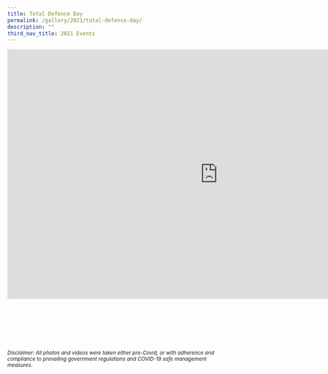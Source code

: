 ```yaml
---
title: Total Defence Day
permalink: /gallery/2021/total-defence-day/
description: ""
third_nav_title: 2021 Events
---
```

<iframe allowfullscreen="true" height="569" width="960" frameborder="0" src="https://docs.google.com/presentation/d/e/2PACX-1vRxxgHPMS8AwzyOP57Ausn10XIuXduvrcNj7mLCMhI59TaUY_gzCmnLdAAMG4fGZfrk_TF3bGyfMKfh/embed?start=true&amp;loop=true&amp;delayms=5000"></iframe>

<br><br><br><br><br><br>
<sup>_Disclaimer: All photos and videos were taken either pre-Covid, or with adherence and compliance to prevailing government regulations and COVID-19 safe management measures._</sup>